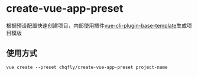 # create-vue-app-preset

根据预设配置快速创建项目，内部使用插件[vue-cli-plugin-base-template](https://github.com/chqfly/vue-cli-plugin-base-template)生成项目模版

## 使用方式

```
vue create --preset chqfly/create-vue-app-preset project-name
```
